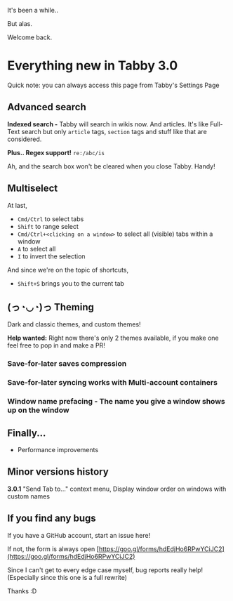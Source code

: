 It's been a while..

But alas.

Welcome back.

# Everything new in Tabby 3.0

Quick note: you can always access this page from Tabby's Settings Page

## Advanced search

**Indexed search -** Tabby will search in wikis now. And articles. It's like Full-Text search but only `article` tags, `section` tags and stuff like that are considered.

**Plus.. Regex support!**  `re:/abc/is`

Ah, and the search box won't be cleared when you close Tabby. Handy!

## Multiselect

At last,

- `Cmd/Ctrl` to select tabs
- `Shift` to range select
- `Cmd/Ctrl+<clicking on a window>` to select all (visible) tabs within a window
- `A` to select all
- `I` to invert the selection

And since we're on the topic of shortcuts,

- `Shift+S` brings you to the current tab

## (っ◔◡◔)っ Theming

Dark and classic themes, and custom themes!

**Help wanted:** Right now there's only 2 themes available, if you make one feel free to pop in and make a PR!

### Save-for-later saves compression
### Save-for-later syncing works with Multi-account containers
### Window name prefacing - The name you give a window shows up on the window

## Finally...

- Performance improvements

## Minor versions history

**3.0.1**  "Send Tab to..." context menu, Display window order on windows with custom names

## If you find any bugs

If you have a GitHub account, start an issue here!

If not, the form is always open [https://goo.gl/forms/hdEdjHo6RPwYCiJC2](https://goo.gl/forms/hdEdjHo6RPwYCiJC2)

Since I can't get to every edge case myself, bug reports really help! (Especially since this one is a full rewrite)

Thanks :D